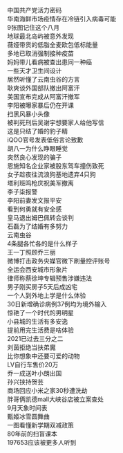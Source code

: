 中国共产党活力密码  
华南海鲜市场疫情存在冷链引入病毒可能  
9张图记住这个八月  
地球最北岛屿被意外发现  
薇娅带货的低脂全麦欧包低标能量  
多地已取消强制接种疫苗  
妈妈带儿看病被查出患同一种癌  
一些天才卫生间设计  
居然听懂了云南虫谷的方言  
耿爽谈外国部队撤出阿富汗  
美国宣布完成从阿富汗撤军  
李阳被曝家暴后仍在开课  
扫黑风暴小头像  
被判死刑后吴谢宇想要家人给他写信  
这是只结了婚的豹子精  
iQOO官号发表低俗言论致歉  
胡八一为什么睁眼睡觉  
突然良心发现的骗子  
恩施知名企业家被股东驾车撞伤致死  
女子趁夜往流浪狗基地遗弃4只狗  
塔利班鸣枪庆祝美军撤离  
李子柒报警  
李阳前妻发文报平安  
看到何勇就有安全感  
皇马退出姆巴佩转会谈判  
石磊为了结婚有多努力  
云南虫谷  
4条腿各忙各的是什么样子  
王一丁照顾乔三丽  
微博打击政务央媒官微下刷量控评账号  
全运会西安城市形象片  
律师称蔡徐坤专辑预售涉嫌违法  
男子刚买房子5天后成凶宅  
一个人到外地上学是什么体验  
30日新增确诊病例37例均为境外输入  
惊艳了一个时代的男明星  
小县城的生活有多安逸  
提前用完生活费是啥体验  
2021已过去三分之二  
刘茵拒绝当扶弟魔  
比你想象中还要可爱的动物  
LV自行车售价20万  
乔一成送叶小朗出国  
孙兴挟持贺芸  
商场回应小米之家30秒遭洗劫  
胖哥俩凯德mall大峡谷店被立案查处  
9月天象时间表  
甄姬冰雪圆舞曲  
一图看懂新学期双减政策  
80年前的扫盲课本  
197653应该被更多人听到  
